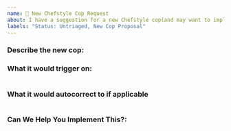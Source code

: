 ```yaml
---
name: 🚀 New Chefstyle Cop Request
about: I have a suggestion for a new Chefstyle cop(and may want to implement it 🙂)!
labels: "Status: Untriaged, New Cop Proposal"
---
```


### Describe the new cop:

<!---  Why is a new Chefstyle Cop necessary? -->

### What it would trigger on:

<!---  Give examples of the code that you're trying to trigger on -->
```ruby

```

### What it would autocorrect to if applicable

<!--- If autocorrecting is possible what would you correct to? -->
```ruby

```

### Can We Help You Implement This?:

<!---  The best way to ensure your enhancement is built is to help implement the enhancement yourself. If you're interested in helping out we'd love to give you a hand to make this possible. Let us know if there's something you need. -->
